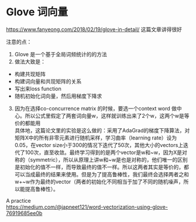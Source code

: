 # Glove 词向量


https://www.fanyeong.com/2018/02/19/glove-in-detail/
这篇文章讲得很好

注意的点：
1. Glove 是一个基于全局词频统计的的方法
2. 做法大致是：
- 构建共现矩阵
- 构建词向量和共现矩阵的关系
- 写出来loss function
- 随机初始化词向量，然后用梯度下降求

3. 因为在选择co-concurrence matrix 的时候，要选一个context word 做中心。所以公式里假定了两套词向量w，这样就训练出来了2个w，这两个w是等价的都能用  
具体地，这篇论文里的实验是这么做的：采用了AdaGrad的梯度下降算法，对矩阵X中的所有非零元素进行随机采样，学习曲率（learning rate）设为0.05，在vector size小于300的情况下迭代了50次，其他大小的vectors上迭代了100次，直至收敛。最终学习得到的是两个vector是w和~w，因为X是对称的（symmetric），所以从原理上讲w和~w是也是对称的，他们唯一的区别是初始化的值不一样，而导致最终的值不一样。所以这两者其实是等价的，都可以当成最终的结果来使用。但是为了提高鲁棒性，我们最终会选择两者之和w+~w作为最终的vector（两者的初始化不同相当于加了不同的随机噪声，所以能提高鲁棒性）。

A practice  
https://medium.com/@japneet121/word-vectorization-using-glove-76919685ee0b